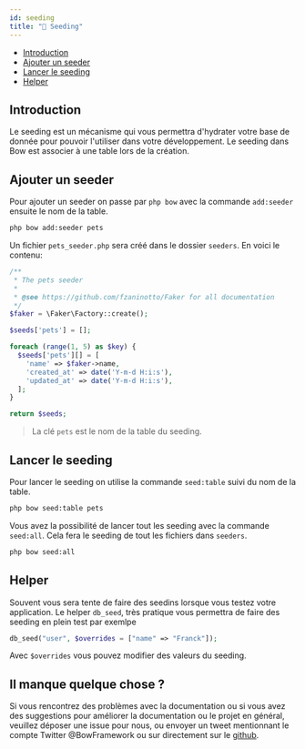```yaml
---
id: seeding
title: "💉 Seeding"
---
```


- [Introduction](#introduction)
- [Ajouter un seeder](#ajouter-un-seeder)
- [Lancer le seeding](#lancer-le-seeding)
- [Helper](#helper)

## Introduction

Le seeding est un mécanisme qui vous permettra d'hydrater votre base de donnée pour pouvoir l'utiliser dans votre développement. Le seeding dans Bow est associer à une table lors de la création.

## Ajouter un seeder

Pour ajouter un seeder on passe par `php bow` avec la commande `add:seeder` ensuite le nom de la table.

```bash
php bow add:seeder pets
```

Un fichier `pets_seeder.php` sera créé dans le dossier `seeders`. En voici le contenu:

```php
/**
 * The pets seeder
 *
 * @see https://github.com/fzaninotto/Faker for all documentation
 */
$faker = \Faker\Factory::create();

$seeds['pets'] = [];

foreach (range(1, 5) as $key) {
  $seeds['pets'][] = [
    'name' => $faker->name,
    'created_at' => date('Y-m-d H:i:s'),
    'updated_at' => date('Y-m-d H:i:s'),
  ];
}

return $seeds;
```

> La clé `pets` est le nom de la table du seeding.

## Lancer le seeding

Pour lancer le seeding on utilise la commande `seed:table` suivi du nom de la table.

```bash
php bow seed:table pets
```

Vous avez la possibilité de lancer tout les seeding avec la commande `seed:all`. Cela fera le seeding de tout les fichiers dans `seeders`.

```bash
php bow seed:all
```

## Helper

Souvent vous sera tente de faire des seedins lorsque vous testez votre application. Le helper `db_seed`, très pratique vous permettra de faire des seeding en plein test par exemlpe

```php
db_seed("user", $overrides = ["name" => "Franck"]);
```

Avec `$overrides` vous pouvez modifier des valeurs du seeding.

## Il manque quelque chose ?

Si vous rencontrez des problèmes avec la documentation ou si vous avez des suggestions pour améliorer la documentation ou le projet en général, veuillez déposer une issue pour nous, ou envoyer un tweet mentionnant le compte Twitter @BowFramework ou sur directement sur le [github](https://github.com/bowphp/docs/issues).

